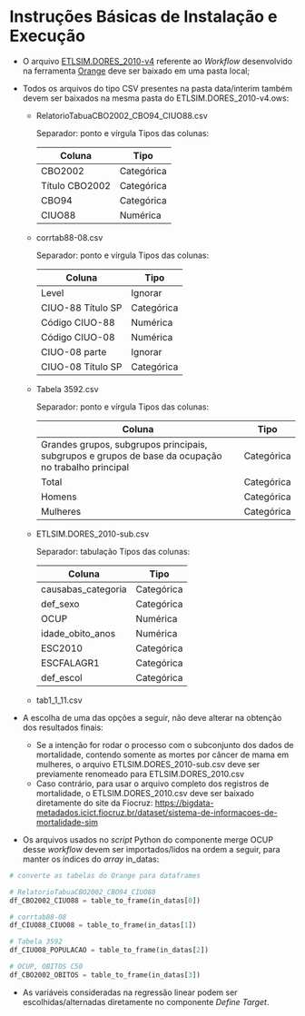 # Instruções Básicas de Instalação e Execução

* O arquivo [ETLSIM.DORES_2010-v4](https://github.com/fernandomailbr/estudo-cancer-socio/blob/7e05268d3f0e1efb64fbb1e09aa53fd8d688b899/src/ETLSIM.DORES_2010-v4.ows) referente ao *Workflow* desenvolvido na ferramenta [Orange](https://orangedatamining.com/) deve ser baixado em uma pasta local;
* Todos os arquivos do tipo CSV presentes na pasta data/interim também devem ser baixados na mesma pasta do ETLSIM.DORES_2010-v4.ows:
  
  * RelatorioTabuaCBO2002_CBO94_CIUO88.csv
     
     Separador: ponto e vírgula
     Tipos das colunas:
     
     | Coluna         | Tipo       |
     |----------------|------------|
     | CBO2002        | Categórica |
     | Título CBO2002 | Categórica |
     | CBO94          | Categórica |
     | CIUO88         | Numérica   |
  
  * corrtab88-08.csv
  
     Separador: ponto e vírgula
     Tipos das colunas:
     
     | Coluna            | Tipo       |
     |-------------------|------------|
     | Level             | Ignorar    |    
     | CIUO-88 Título SP | Categórica |
     | Código CIUO-88    | Numérica   |
     | Código CIUO-08    | Numérica   |
     | CIUO-08 parte     | Ignorar    |
     | CIUO-08 Título SP | Categórica |

  * Tabela 3592.csv

     Separador: ponto e vírgula
     Tipos das colunas:
      
     | Coluna                                                                                             | Tipo       |
     |----------------------------------------------------------------------------------------------------|------------|
     | Grandes grupos, subgrupos principais, subgrupos e grupos de base da ocupação no trabalho principal | Categórica | 
     | Total                                                                                              | Categórica |
     | Homens                                                                                             | Categórica |
     | Mulheres                                                                                           | Categórica | 
     
  * ETLSIM.DORES_2010-sub.csv

     Separador: tabulação
     Tipos das colunas:
      
     | Coluna             | Tipo       |
     |--------------------|------------|
     | causabas_categoria	| Categórica | 
     | def_sexo	          | Categórica | 
     | OCUP	              | Numérica   |
     | idade_obito_anos	  | Numérica   |
     | ESC2010	          | Categórica |
     | ESCFALAGR1	        | Categórica | 
     | def_escol          | Categórica |
  
  * tab1_1_11.csv

* A escolha de uma das opções a seguir, não deve alterar na obtenção dos resultados finais:
  * Se a intenção for rodar o processo com o subconjunto dos dados de mortalidade, contendo somente as mortes por câncer de mama em mulheres, o arquivo ETLSIM.DORES_2010-sub.csv deve ser previamente renomeado para ETLSIM.DORES_2010.csv
  * Caso contrário, para usar o arquivo completo dos registros de mortalidade, o ETLSIM.DORES_2010.csv deve ser baixado diretamente do site da Fiocruz: https://bigdata-metadados.icict.fiocruz.br/dataset/sistema-de-informacoes-de-mortalidade-sim
* Os arquivos usados no *script* Python do componente merge OCUP desse *workflow* devem ser importados/lidos na ordem a seguir, para manter os índices do *array* in_datas:

~~~python
# converte as tabelas do Orange para dataframes

# RelatorioTabuaCBO2002_CBO94_CIUO88
df_CBO2002_CIUO88 = table_to_frame(in_datas[0])

# corrtab88-08
df_CIUO88_CIUO08 = table_to_frame(in_datas[1])

# Tabela 3592
df_CIUO08_POPULACAO = table_to_frame(in_datas[2])

# OCUP, OBITOS C50
df_CBO2002_OBITOS = table_to_frame(in_datas[3])
~~~

* As variáveis consideradas na regressão linear podem ser escolhidas/alternadas diretamente no componente *Define Target*.
